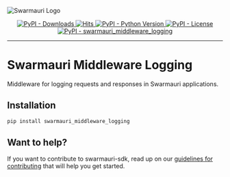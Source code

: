 ![Swarmauri Logo](https://res.cloudinary.com/dbjmpekvl/image/upload/v1730099724/Swarmauri-logo-lockup-2048x757_hww01w.png)

<p align="center">
    <a href="https://pypi.org/project/swarmauri_middleware_logging/">
        <img src="https://img.shields.io/pypi/dm/swarmauri_middleware_logging" alt="PyPI - Downloads"/>
    </a>
    <a href="https://hits.sh/github.com/swarmauri/swarmauri-sdk/tree/master/pkgs/standards/swarmauri_middleware_logging/">
        <img alt="Hits" src="https://hits.sh/github.com/swarmauri/swarmauri-sdk/tree/master/pkgs/standards/swarmauri_middleware_logging.svg"/>
    </a>
    <a href="https://pypi.org/project/swarmauri_middleware_logging/">
        <img src="https://img.shields.io/pypi/pyversions/swarmauri_middleware_logging" alt="PyPI - Python Version"/>
    </a>
    <a href="https://pypi.org/project/swarmauri_middleware_logging/">
        <img src="https://img.shields.io/pypi/l/swarmauri_middleware_logging" alt="PyPI - License"/>
    </a>
    <a href="https://pypi.org/project/swarmauri_middleware_logging/">
        <img src="https://img.shields.io/pypi/v/swarmauri_middleware_logging?label=swarmauri_middleware_logging&color=green" alt="PyPI - swarmauri_middleware_logging"/>
    </a>
</p>

---

# Swarmauri Middleware Logging

Middleware for logging requests and responses in Swarmauri applications.

## Installation

```bash
pip install swarmauri_middleware_logging
```

## Want to help?

If you want to contribute to swarmauri-sdk, read up on our [guidelines for contributing](https://github.com/swarmauri/swarmauri-sdk/blob/master/contributing.md) that will help you get started.
